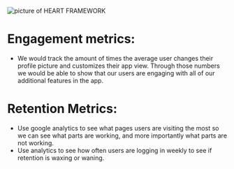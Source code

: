![picture of HEART FRAMEWORK](/test/HEART.jpg)


# Engagement metrics: 
  - We would track the amount of times the average user changes their profile picture and customizes their app view. Through those numbers we would be able to show that our users are engaging with all of our additional features in the app.

# Retention Metrics:
  - Use google analytics to see what pages users are visiting the most so we can see what parts are working, and more importantly what parts are not working.
  - Use analytics to see how often users are logging in weekly to see if retention is waxing or waning.

